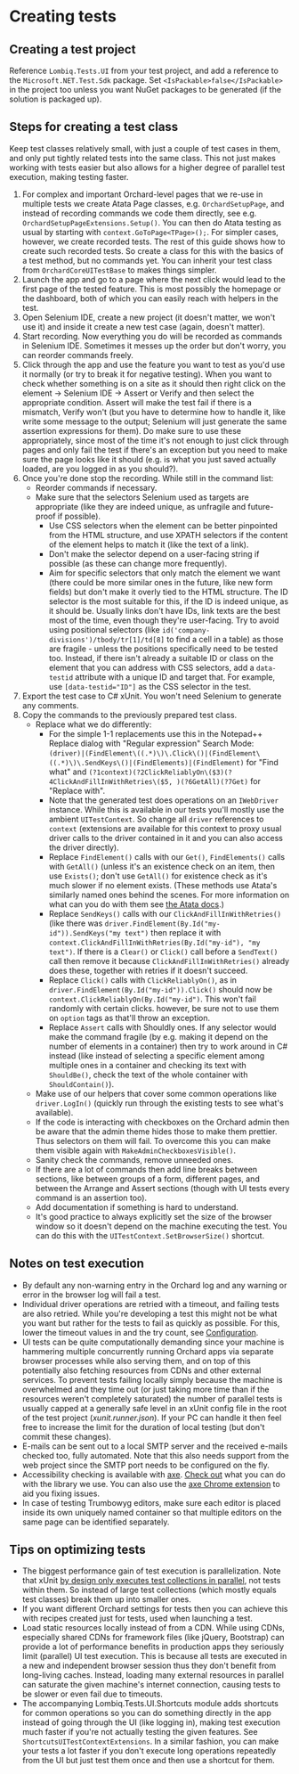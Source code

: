 # Creating tests



## Creating a test project

Reference `Lombiq.Tests.UI` from your test project, and add a reference to the `Microsoft.NET.Test.Sdk` package. Set `<IsPackable>false</IsPackable>` in the project too unless you want NuGet packages to be generated (if the solution is packaged up).


## Steps for creating a test class

Keep test classes relatively small, with just a couple of test cases in them, and only put tightly related tests into the same class. This not just makes working with tests easier but also allows for a higher degree of parallel test execution, making testing faster.

1. For complex and important Orchard-level pages that we re-use in multiple tests we create Atata Page classes, e.g. `OrchardSetupPage`, and instead of recording commands we code them directly, see e.g. `OrchardSetupPageExtensions.Setup()`. You can then do Atata testing as usual by starting with `context.GoToPage<TPage>();`. For simpler cases, however, we create recorded tests. The rest of this guide shows how to create such recorded tests. So create a class for this with the basics of a test method, but no commands yet. You can inherit your test class from `OrchardCoreUITestBase` to makes things simpler.
2. Launch the app and go to a page where the next click would lead to the first page of the tested feature. This is most possibly the homepage or the dashboard, both of which you can easily reach with helpers in the test.
3. Open Selenium IDE, create a new project (it doesn't matter, we won't use it) and inside it create a new test case (again, doesn't matter).
4. Start recording. Now everything you do will be recorded as commands in Selenium IDE. Sometimes it messes up the order but don't worry, you can reorder commands freely.
5. Click through the app and use the feature you want to test as you'd use it normally (or try to break it for negative testing). When you want to check whether something is on a site as it should then right click on the element → Selenium IDE → Assert or Verify and then select the appropriate condition. Assert will make the test fail if there is a mismatch, Verify won't (but you have to determine how to handle it, like write some message to the output; Selenium will just generate the same assertion expressions for them). Do make sure to use these appropriately, since most of the time it's not enough to just click through pages and only fail the test if there's an exception but you need to make sure the page looks like it should (e.g. is what you just saved actually loaded, are you logged in as you should?).
6. Once you're done stop the recording. While still in the command list:
      - Reorder commands if necessary.
      - Make sure that the selectors Selenium used as targets are appropriate (like they are indeed unique, as unfragile and future-proof if possible).
        - Use CSS selectors when the element can be better pinpointed from the HTML structure, and use XPATH selectors if the content of the element helps to match it (like the text of a link).
        - Don't make the selector depend on a user-facing string if possible (as these can change more frequently).
        - Aim for specific selectors that only match the element we want (there could be more similar ones in the future, like new form fields) but don't make it overly tied to the HTML structure. The ID selector is the most suitable for this, if the ID is indeed unique, as it should be. Usually links don't have IDs, link texts are the best most of the time, even though they're user-facing. Try to avoid using positional selectors (like `id('company-divisions')/tbody/tr[1]/td[8]` to find a cell in a table) as those are fragile - unless the positions specifically need to be tested too. Instead, if there isn't already a suitable ID or class on the element that you can address with CSS selectors, add a `data-testid` attribute with a unique ID and target that. For example, use `[data-testid="ID"]` as the CSS selector in the test.
7. Export the test case to C\# xUnit. You won't need Selenium to generate any comments.
8. Copy the commands to the previously prepared test class.
      - Replace what we do differently:
        - For the simple 1-1 replacements use this in the Notepad++ Replace dialog with "Regular expression" Search Mode: `(driver)|(FindElement\((.*)\)\.Click\()|(FindElement\((.*)\)\.SendKeys\()|(FindElements)|(FindElement)` for "Find what" and `(?1context)(?2ClickReliablyOn\($3)(?4ClickAndFillInWithRetries\($5, )(?6GetAll)(?7Get)` for "Replace with".
        - Note that the generated test does operations on an `IWebDriver` instance. While this is available in our tests you'll mostly use the ambient `UITestContext`. So change all `driver` references to `context` (extensions are available for this context to proxy usual driver calls to the driver contained in it and you can also access the driver directly).
        - Replace `FindElement()` calls with our `Get()`, `FindElements()` calls with `GetAll()` (unless it's an existence check on an item, then use `Exists()`; don't use `GetAll()` for existence check as it's much slower if no element exists. (These methods use Atata's similarly named ones behind the scenes. For more information on what can you do with them see [the Atata docs](https://github.com/atata-framework/atata-webdriverextras#usage).)
        - Replace `SendKeys()` calls with our `ClickAndFillInWithRetries()` (like there was `driver.FindElement(By.Id("my-id")).SendKeys("my text")` then replace it with `context.ClickAndFillInWithRetries(By.Id("my-id"), "my text")`. If there is a `Clear()` or `Click()` call before a `SendText()` call then remove it because `ClickAndFillInWithRetries()` already does these, together with retries if it doesn't succeed.
        - Replace `Click()` calls with `ClickReliablyOn()`, as in `driver.FindElement(By.Id("my-id")).Click()` should now be `context.ClickReliablyOn(By.Id("my-id")`. This won't fail randomly with certain clicks. however, be sure not to use them on `option` tags as that'll throw an exception.
        - Replace `Assert` calls with Shouldly ones. If any selector would make the command fragile (by e.g. making it depend on the number of elements in a container) then try to work around in C\# instead (like instead of selecting a specific element among multiple ones in a container and checking its text with `ShouldBe()`, check the text of the whole container with `ShouldContain()`).
      - Make use of our helpers that cover some common operations like `driver.LogIn()` (quickly run through the existing tests to see what's available).
      - If the code is interacting with checkboxes on the Orchard admin then be aware that the admin theme hides those to make them prettier. Thus selectors on them will fail. To overcome this you can make them visible again with `MakeAdminCheckboxesVisible()`.
      - Sanity check the commands, remove unneeded ones.
      - If there are a lot of commands then add line breaks between sections, like between groups of a form, different pages, and between the Arrange and Assert sections (though with UI tests every command is an assertion too).
      - Add documentation if something is hard to understand.
      - It's good practice to always explicitly set the size of the browser window so it doesn't depend on the machine executing the test. You can do this with the `UITestContext.SetBrowserSize()` shortcut.


## Notes on test execution

- By default any non-warning entry in the Orchard log and any warning or error in the browser log will fail a test.
- Individual driver operations are retried with a timeout, and failing tests are also retried. While you're developing a test this might not be what you want but rather for the tests to fail as quickly as possible. For this, lower the timeout values in and the try count, see [Configuration](Configuration.md).
- UI tests can be quite computationally demanding since your machine is hammering multiple concurrently running Orchard apps via separate browser processes while also serving them, and on top of this potentially also fetching resources from CDNs and other external services. To prevent tests failing locally simply because the machine is overwhelmed and they time out (or just taking more time than if the resources weren't completely saturated) the number of parallel tests is usually capped at a generally safe level in an xUnit config file in the root of the test project (*xunit.runner.json*). If your PC can handle it then feel free to increase the limit for the duration of local testing (but don't commit these changes).
- E-mails can be sent out to a local SMTP server and the received e-mails checked too, fully automated. Note that this also needs support from the web project since the SMTP port needs to be configured on the fly.
- Accessibility checking is available with [axe](https://github.com/dequelabs/axe-core). [Check out](https://github.com/TroyWalshProf/SeleniumAxeDotnet) what you can do with the library we use. You can also use the [axe Chrome extension](https://chrome.google.com/webstore/detail/axe-web-accessibility-tes/lhdoppojpmngadmnindnejefpokejbdd) to aid you fixing issues.
- In case of testing Trumbowyg editors, make sure each editor is placed inside its own uniquely named container so that multiple editors on the same page can be identified separately.


## Tips on optimizing tests

- The biggest performance gain of test execution is parallelization. Note that xUnit [by design only executes test collections in parallel](https://github.com/xunit/xunit/issues/1227), not tests within them. So instead of large test collections (which mostly equals test classes) break them up into smaller ones.
- If you want different Orchard settings for tests then you can achieve this with recipes created just for tests, used when launching a test.
- Load static resources locally instead of from a CDN. While using CDNs, especially shared CDNs for framework files (like jQuery, Bootstrap) can provide a lot of performance benefits in production apps they seriously limit (parallel) UI test execution. This is because all tests are executed in a new and independent browser session thus they don't benefit from long-living caches. Instead, loading many external resources in parallel can saturate the given machine's internet connection, causing tests to be slower or even fail due to timeouts.
- The accompanying Lombiq.Tests.UI.Shortcuts module adds shortcuts for common operations so you can do something directly in the app instead of going through the UI (like logging in), making test execution much faster if you're not actually testing the given features. See `ShortcutsUITestContextExtensions`. In a similar fashion, you can make your tests a lot faster if you don't execute long operations repeatedly from the UI but just test them once and then use a shortcut for them.
